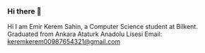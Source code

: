 ### Hi there 👋

<!--
**hkeremh/hkeremh** is a ✨ _special_ ✨ repository because its `README.md` (this file) appears on your GitHub profile.

Here are some ideas to get you started:

- 🔭 I’m currently working on ...
- 🌱 I’m currently learning ...
- 👯 I’m looking to collaborate on ...
- 🤔 I’m looking for help with ...
- 💬 Ask me about ...
- 📫 How to reach me: Email: keremkerem00987654321@gmail.com Instagram: hkeremh 
- 😄 Pronouns: ...
- ⚡ Fun fact: ...
-->
Hi I am Emir Kerem Sahin, a Computer Science student at Bilkent.
Graduated from Ankara Ataturk Anadolu Lisesi
Email: keremkerem00987654321@gmail.com
